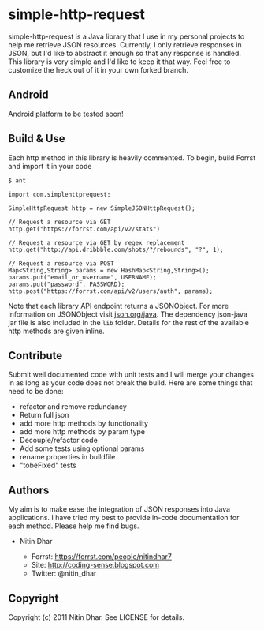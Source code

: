 simple-http-request
===================
simple-http-request is a Java library that I use in my personal projects to help me retrieve JSON resources. Currently, I only retrieve responses
in JSON, but I'd like to abstract it enough so that any response is handled. This library is very simple and I'd like to keep it that way. Feel free
to customize the heck out of it in your own forked branch.

Android
-------
Android platform to be tested soon!

Build & Use
-----------
Each http method in this library is heavily commented. To begin, build Forrst and import it in your code

    $ ant

    import com.simplehttprequest;

    SimpleHttpRequest http = new SimpleJSONHttpRequest();

    // Request a resource via GET
    http.get("https://forrst.com/api/v2/stats")

    // Request a resource via GET by regex replacement
    http.get("http://api.dribbble.com/shots/?/rebounds", "?", 1);

    // Request a resource via POST
    Map<String,String> params = new HashMap<String,String>();
    params.put("email_or_username", USERNAME);
    params.put("password", PASSWORD);
    http.post("https://forrst.com/api/v2/users/auth", params);

Note that each library API endpoint returns a JSONObject. For more information on JSONObject visit [json.org/java](http://json.org/java/). The dependency json-java jar file is also included in the `lib` folder. Details for the rest of the available http methods are given inline.

Contribute
------------
Submit well documented code with unit tests and I will merge your changes in as long as your code does not break the build. Here are some things that need to be done:

- refactor and remove redundancy
- Return full json 
- add more http methods by functionality
- add more http methods by param type
- Decouple/refactor code
- Add some tests using optional params
- rename properties in buildfile
- "tobeFixed" tests

Authors
-------

My aim is to make ease the integration of JSON responses into Java applications. I have tried my best to provide in-code documentation for each method. Please help me find bugs.

- Nitin Dhar

  - Forrst: https://forrst.com/people/nitindhar7
  - Site: http://coding-sense.blogspot.com
  - Twitter: @nitin_dhar

Copyright
---------
Copyright (c) 2011 Nitin Dhar. See LICENSE for details.